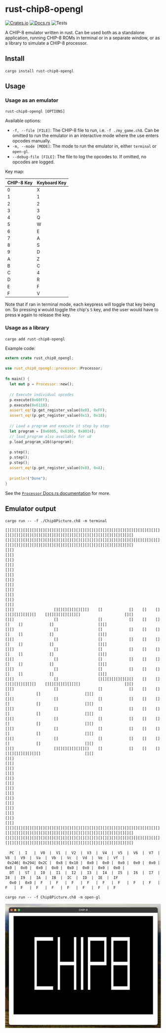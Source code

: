 # rust-chip8-opengl
[![Crates.io](https://img.shields.io/crates/v/rust-chip8-opengl)](https://crates.io/crates/rust-chip8-opengl)
[![Docs.rs](https://docs.rs/rust-chip8-opengl/badge.svg)](https://docs.rs/rust-chip8-opengl/1.0.0/rust_chip8_opengl/)
![Tests](https://github.com/josefwaller/rust-chip8-opengl/actions/workflows/rust.yml/badge.svg)

A CHIP-8 emulator written in rust.
Can be used both as a standalone application, running CHIP-8 ROMs in terminal or in a separate window,
or as a library to simulate a CHIP-8 processor.

## Install
`cargo install rust-chip8-opengl`

## Usage
### Usage as an emulator
`rust-chip8-opengl [OPTIONS]`

Available options:
* `-f, --file [FILE]`: The CHIP-8 file to run, i.e. `-f ./my_game.ch8`.
  Can be omitted to run the emulator in an interactive mode where the use enters opcodes manually.
* `-m, --mode [MODE]`: The mode to run the emulator in, either `terminal` or `open-gl`.
* `--debug-file [FILE]`: The file to log the opcodes to. If omitted, no opcodes are logged.

Key map:

| CHIP-8 Key | Keyboard Key |
| ---------- | ------------ |
| 0 | X |
| 1 | 1 |
| 2 | 2 |
| 3 | 3 | 
| 4 | Q |
| 5 | W |
| 6 | E |
| 7 | A |
| 8 | S |
| 9 | D |
| A | Z |
| B | C |
| C | 4 |
| D | R |
| E | F |
| F | V |

Note that if ran in terminal mode, each keypress will toggle that key being on.
So pressing `W` would toggle the chip's `5` key, and the user would
have to press `W` again to release the key.

### Usage as a library
`cargo add rust-chip8-opengl`

Example code:
```rust
extern crate rust_chip8_opengl;

use rust_chip8_opengl::processor::Processor;

fn main() {
  let mut p = Processor::new();

  // Execute individual opcodes
  p.execute(0x60FF);
  p.execute(0x6118);
  assert_eq!(p.get_register_value(0x0), 0xFF);
  assert_eq!(p.get_register_value(0x1), 0x18);

  // Load a program and execute it step by step
  let program = [0x6005, 0x6105, 0x8014];
  // load_program also available for u8
  p.load_program_u16(&program);

  p.step();
  p.step();
  p.step();
  assert_eq!(p.get_register_value(0x0), 0xA);

  println!("Done");
}
```
See the [`Processor` Docs.rs documentation](https://docs.rs/rust-chip8-opengl/1.0.0/rust_chip8_opengl/processor/struct.Processor.html) for more.

## Emulator output
`cargo run -- -f ./Chip8Picture.ch8 -m terminal`
```
[][][][][][][][][][][][][][][][][][][][][][][][][][][][][][][][][][][][][][][][][][][][][][][][][][][][][][][][][][][][][][][][]
[][][][][][][][][][][][][][][][][][][][][][][][][][][][][][][][][][][][][][][][][][][][][][][][][][][][][][][][][][][][][][][][]
[][]                                                                                                                        [][]
[][]                                                                                                                        [][]
[][]                                                                                                                        [][]
[][]                                                                                                                        [][]
[][]                                                                                                                        [][]
[][]                                                                                                                        [][]
[][]                  [][][][][][][][]    []            []    []    [][][][][][][][]    [][][][][][][][]                    [][]
[][]                  []                  []            []    []    []            []    []            []                    [][]
[][]                  []                  []            []    []    []            []    []            []                    [][]
[][]                  []                  []            []    []    []            []    []            []                    [][]
[][]                  []                  []            []    []    []            []    []            []                    [][]
[][]                  []                  []            []    []    []            []    []            []                    [][]
[][]                  []                  []            []    []    []            []    []            []                    [][]
[][]                  []                  [][][][][][][][]    []    [][][][][][][][]    [][][][][][][][]                    [][]
[][]                  []                  []            []    []    []                  []            []                    [][]
[][]                  []                  []            []    []    []                  []            []                    [][]
[][]                  []                  []            []    []    []                  []            []                    [][]
[][]                  []                  []            []    []    []                  []            []                    [][]
[][]                  []                  []            []    []    []                  []            []                    [][]
[][]                  []                  []            []    []    []                  []            []                    [][]
[][]                  [][][][][][][][]    []            []    []    []                  [][][][][][][][]                    [][]
[][]                                                                                                                        [][]
[][]                                                                                                                        [][]
[][]                                                                                                                        [][]
[][]                                                                                                                        [][]
[][]                                                                                                                        [][]
[][]                                                                                                                        [][]
[][]                                                                                                                        [][]
[][][][][][][][][][][][][][][][][][][][][][][][][][][][][][][][][][][][][][][][][][][][][][][][][][][][][][][][][][][][][][][][]
[][][][][][][][][][][][][][][][][][][][][][][][][][][][][][][][][][][][][][][][][][][][][][][][][][][][][][][][][][][][][][][][]

  PC  |  I   |  V0  |  V1  |  V2  |  V3  |  V4  |  V5  |  V6  |  V7  |  V8  |  V9  |  Va  |  Vb  |  Vc  |  Vd  |  Ve  |  Vf  |
 0x246| 0x294| 0x2C |  0x8 | 0x10 |  0x0 |  0x0 |  0x0 |  0x0 |  0x0 |  0x0 |  0x0 |  0x0 |  0x0 |  0x0 |  0x0 |  0x0 |  0x0 |
  DT  |  ST  |  I0  |  I1  |  I2  |  I3  |  I4  |  I5  |  I6  |  I7  |  I8  |  I9  |  IA  |  IB  |  IC  |  ID  |  IE  |  IF  
  0x0 |  0x0 |  F   |  F   |  F   |  F   |  F   |  F   |  F   |  F   |  F   |  F   |  F   |  F   |  F   |  F   |  F   |  F   
```

`cargo run -- -f Chip8Picture.ch8 -m open-gl`

![Screenshot of a CHIP-8 ROM being rendered using open-gl](opengl-screenshot.png)